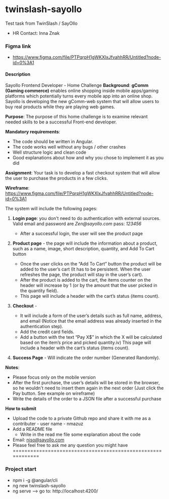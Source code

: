 # twinslash-sayollo
Test task from TwinSlash / SayOllo

- HR Contact: Inna Znak

### Figma link
- https://www.figma.com/file/PTPqrpH1gWKXlxJfvahhRR/Untitled?node-id=0%3A1

#### Description
Sayollo Frontend Developer - Home Challenge
**Background**:
**gComm (Gaming commerce)** enables online shopping inside mobile apps/gaming platforms
which potentially turns every mobile app into an online shop. Sayollo is developing the new
gComm-web system that will allow users to buy real products while they are playing web
games.

**Purpose**:
The purpose of this home challenge is to examine relevant needed skills to be a successful
Front-end developer.

**Mandatory requirements**:
- The code should be written in Angular.
- The code works well without any bugs / other crashes
- Well structure logic and clean code
- Good explanations about how and why you chose to implement it as you did

**Assignment**:
Your task is to develop a fast checkout system that will allow the user to purchase the products
in a few clicks.

**Wireframe**: https://www.figma.com/file/PTPqrpH1gWKXlxJfvahhRR/Untitled?node-id=0%3A1

The system will include the following pages:

1. **Login page**: you don't need to do authentication with external sources. Valid
email and password are _Zen@sayollo.com_ pass: _123456_
   - After a successful login, the user will see the product page

2. **Product page** - the page will include the information about a product, such as a
   name, image, short description, quantity, and Add To Cart button

   - Once the user clicks on the “Add To Cart” button the product will be added
   to the user’s cart (It has to be persistent. When the user refreshes the
   page, the product will stay in the user’s cart).
   - After the product is added to the cart, the items counter on the header will
   increase by 1 (or by the amount that the user picked in the quantity field).
   - This page will include a header with the cart’s status (items count).
  
3. **Checkout** -
   - It will include a form of the user’s details such as full name, address, and
   email (Notice that the email address was already inserted in the
   authentication step).
   - Add the credit card fields.
   - Add a button with the text “Pay X$” in which the X will be calculated
   based on the item’s price and picked quantity.iv)
   This page will include a header with the cart’s status (items count).

4. **Success Page** - Will indicate the order number (Generated Randomly).

**Notes**:
   - Please focus only on the mobile version
   - After the first purchase, the user’s details will be stored in the browser, so he wouldn't need
   to insert them again in the next order (Just click the Pay button. See example on wireframe)
   - Write the details of the order to a JSON file after a successful purchase

**How to submit**
   - Upload the code to a private Github repo and share it with me as a contributer - user
name - nmazuz
   - Add a README file
        - Write in the read me file some explanation about the code
   - Email: niso@sayollo.com
   - Please feel free to ask me any question you might have
============================================================


### Project start
- npm i -g @angular/cli
- ng new twinslash-sayollo
- ng serve
--> go to: http://localhost:4200/